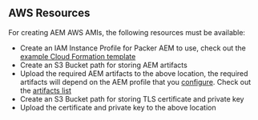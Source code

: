 AWS Resources
-------------

For creating AEM AWS AMIs, the following resources must be available:

- Create an IAM Instance Profile for Packer AEM to use, check out the [example Cloud Formation template](https://github.com/shinesolutions/packer-aem/blob/master/examples/packer_instance_profile.yaml)
- Create an S3 Bucket path for storing AEM artifacts
- Upload the required AEM artifacts to the above location, the required artifacts will depend on the AEM profile that you [configure](https://github.com/shinesolutions/packer-aem/blob/master/docs/configuration.md). Check out the [artifacts list](https://github.com/shinesolutions/puppet-aem-curator/blob/master/docs/aem-profiles-artifacts.md)
- Create an S3 Bucket path for storing TLS certificate and private key
- Upload the certificate and private key to the above location
